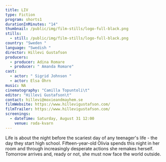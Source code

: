 ```yaml
---
title: LIV
type: Fiction
program: shorts1
durationInMinutes: "14"
thumbnail: /public/img/film-stills/logo-full-black.png
stills:
  - still: /public/img/film-stills/logo-full-black.png
country: "Sweden "
language: "Swedish "
director: Hillevi Gustafson
producers:
  - producer: Adina Romare
  - producer: " Amanda Romare"
cast:
  - actor: " Sigrid Johnson "
  - actor: Elsa Öhrn
music: NA
cinematography: "Camilla Topuntoli\t"
editor: "Hillevi Gustafson\t"
contact: hillevi@moxieandmayhem.se
filmWebsite: https://www.hillevigustafson.com/
filmTrailer: https://www.hillevigustafson.com/
screenings:
  - dateTime: Saturday, August 31 12:00
    venue: roda-kvarn
---
```

Life is about the night before the scariest day of any teenager's life - the day they start high school. Fifteen-year-old Olivia spends this night in her room and through increasingly desperate actions she remakes herself. Tomorrow arrives and, ready or not, she must now face the world outside.